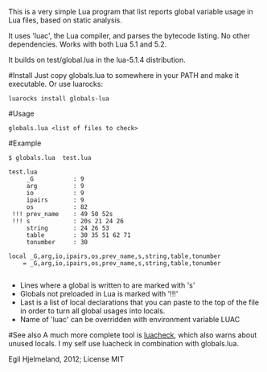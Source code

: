 This is a very simple Lua program that list reports global variable usage in Lua files, based on static analysis.

It uses 'luac', the Lua compiler, and parses the bytecode listing. No other dependencies. Works with both Lua 5.1 and 5.2.

It builds on test/global.lua in the lua-5.1.4 distribution. 

#Install
Just copy globals.lua to somewhere in your PATH and make it executable. Or use
luarocks:

	luarocks install globals-lua

#Usage
```
globals.lua <list of files to check>
```
#Example

```
$ globals.lua  test.lua 

test.lua
     _G           : 9
     arg          : 9
     io           : 9
     ipairs       : 9
     os           : 82
 !!! prev_name    : 49 50 52s
 !!! s            : 20s 21 24 26
     string       : 24 26 53
     table        : 30 35 51 62 71
     tonumber     : 30

local _G,arg,io,ipairs,os,prev_name,s,string,table,tonumber
    = _G,arg,io,ipairs,os,prev_name,s,string,table,tonumber


```

* Lines where a global is written to are marked with 's'
* Globals not preloaded in Lua is marked with  '!!!'
* Last is a list of local declarations that you can paste to the 
	top of the file in order to turn all global usages into locals. 
* Name of 'luac' can be overridden with environment variable LUAC


#See also
A much more complete tool is [luacheck](https://github.com/mpeterv/luacheck),
which also warns about unused locals. I my self use luacheck in combination with 
globals.lua.

Egil Hjelmeland, 2012; License MIT

